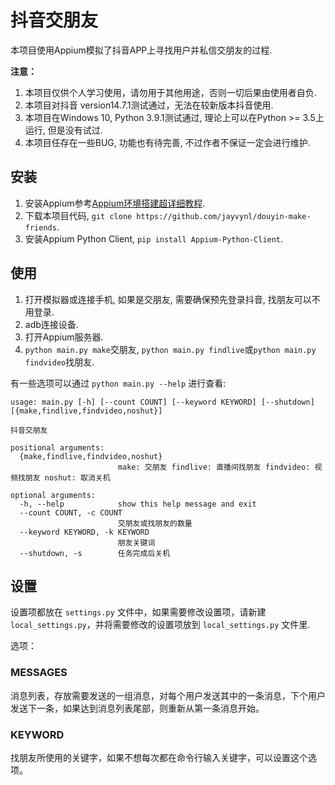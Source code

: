 # 抖音交朋友

本项目使用Appium模拟了抖音APP上寻找用户并私信交朋友的过程.

**注意：**
1. 本项目仅供个人学习使用，请勿用于其他用途，否则一切后果由使用者自负.
2. 本项目对抖音 version14.7.1测试通过，无法在较新版本抖音使用.
3. 本项目在Windows 10, Python 3.9.1测试通过, 理论上可以在Python >= 3.5上运行, 但是没有试过.
4. 本项目任存在一些BUG, 功能也有待完善, 不过作者不保证一定会进行维护.


## 安装

1. 安装Appium参考[Appium环境搭建超详细教程](https://zhuanlan.zhihu.5com/p/49193525).
2. 下载本项目代码, `git clone https://github.com/jayvynl/douyin-make-friends`.
3. 安装Appium Python Client, `pip install Appium-Python-Client`.


## 使用

1. 打开模拟器或连接手机, 如果是交朋友, 需要确保预先登录抖音, 找朋友可以不用登录.
2. adb连接设备.
3. 打开Appium服务器.
4. `python main.py make`交朋友, `python main.py findlive`或`python main.py findvideo`找朋友.

有一些选项可以通过 `python main.py --help` 进行查看:

```
usage: main.py [-h] [--count COUNT] [--keyword KEYWORD] [--shutdown] [{make,findlive,findvideo,noshut}]

抖音交朋友

positional arguments:
  {make,findlive,findvideo,noshut}
                        make: 交朋友 findlive: 直播间找朋友 findvideo: 视频找朋友 noshut: 取消关机

optional arguments:
  -h, --help            show this help message and exit
  --count COUNT, -c COUNT
                        交朋友或找朋友的数量
  --keyword KEYWORD, -k KEYWORD
                        朋友关键词
  --shutdown, -s        任务完成后关机
```


## 设置

设置项都放在 `settings.py` 文件中，如果需要修改设置项，请新建 `local_settings.py`，并将需要修改的设置项放到 `local_settings.py` 文件里.

选项：

### MESSAGES

消息列表，存放需要发送的一组消息，对每个用户发送其中的一条消息，下个用户发送下一条，如果达到消息列表尾部，则重新从第一条消息开始。

### KEYWORD

找朋友所使用的关键字，如果不想每次都在命令行输入关键字，可以设置这个选项。
